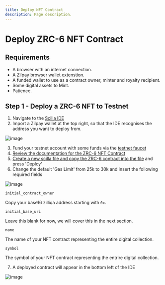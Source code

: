 ```yaml
---
title: Deploy NFT Contract
description: Page description.
---
```

# Deploy ZRC-6 NFT Contract

## Requirements

* A browser with an internet connection.
* A Zilpay browser wallet extenstion.
* A funded wallet to use as a contract owner, minter and royalty recipient.
* Some digital assets to Mint.
* Patience.

## Step 1 - Deploy a ZRC-6 NFT to Testnet

1. Navigate to the [Scilla IDE](https://ide.zilliqa.com/#/)
2. Import a Zilpay wallet at the top right, so that the IDE recognises the address you want to deploy from.

![image](/img/developer-guide/import-zilpay.png)

3. Fund your testnet account with some funds via the [testnet faucet](https://dev-wallet.zilliqa.com/faucet?network=testnet)
4. [Review the documentation for the ZRC-6 NFT Contract](https://github.com/Zilliqa/ZRC/blob/master/zrcs/zrc-6.md)
5. [Create a new scilla file and copy the ZRC-6 contract into the file](https://raw.githubusercontent.com/Zilliqa/ZRC/master/reference/zrc6.scilla) and press 'Deploy'
6. Change the default 'Gas Limit' from 25k to 30k and insert the following required fields

![image](/img/developer-guide/zrc-6-deploy.png)

```initial_contract_owner```

Copy your base16 zilliqa address starting with ```0x```.

```initial_base_uri```

Leave this blank for now, we will cover this in the next section.

```name```

The name of your NFT contract representing the entire digital collection.

```symbol```

The symbol of your NFT contract representing the entrire digital collection.

7. A deployed contract will appear in the bottom left of the IDE

![image](/img/developer-guide/deployed-contract.png)